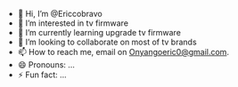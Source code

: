 - 👋 Hi, I’m @Ericcobravo
- 👀 I’m interested in tv firmware 
- 🌱 I’m currently learning upgrade tv firmware
- 💞️ I’m looking to collaborate on most of tv brands 
- 📫 How to reach me, email on Onyangoeric0@gmail.com. 
- 😄 Pronouns: ...
- ⚡ Fun fact: ...

<!---
Ericcobravo/Ericcobravo is a ✨ special ✨ repository because its `README.md` (this file) appears on your GitHub profile.
You can click the Preview link to take a look at your changes.
--->
